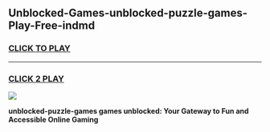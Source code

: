 
## Unblocked-Games-unblocked-puzzle-games-Play-Free-indmd
<h3>
<a href="https://premium76.site?title=unblocked-puzzle-games&ref=22A">CLICK TO PLAY</a></h3>
<hr>

<h3>
<a href="https://premium76.site?title=unblocked-puzzle-games&ref=22A">CLICK 2 PLAY</a>
  
</h3>

<a href="https://premium76.site?title=unblocked-puzzle-games&ref=22A"><img src="https://clearcache.store/games.png"></a>


**unblocked-puzzle-games games unblocked: Your Gateway to Fun and Accessible Online Gaming**
